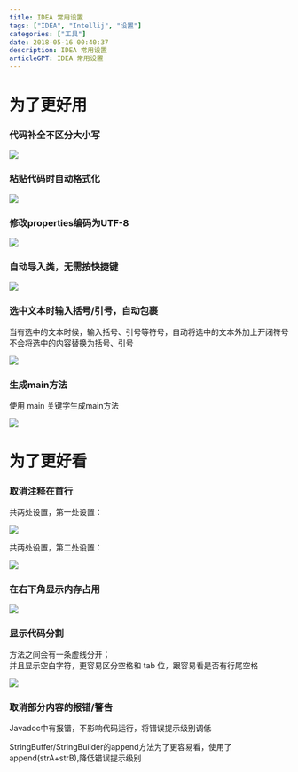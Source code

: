 ```yaml
---
title: IDEA 常用设置
tags: ["IDEA", "Intellij", "设置"]
categories: ["工具"]
date: 2018-05-16 00:40:37
description: IDEA 常用设置
articleGPT: IDEA 常用设置
---
```


# 为了更好用

### 代码补全不区分大小写

![](/images/posts/2018-05-16-idea-config/001.png)

### 粘贴代码时自动格式化

![](/images/posts/2018-05-16-idea-config/002.png)

### 修改properties编码为UTF-8

![](/images/posts/2018-05-16-idea-config/003.png)

### 自动导入类，无需按快捷键

![](/images/posts/2018-05-16-idea-config/004.png)

### 选中文本时输入括号/引号，自动包裹

当有选中的文本时候，输入括号、引号等符号，自动将选中的文本外加上开闭符号  
不会将选中的内容替换为括号、引号  

![](/images/posts/2018-05-16-idea-config/005.png)

### 生成main方法

使用 main 关键字生成main方法

![](/images/posts/2018-05-16-idea-config/006.png)

# 为了更好看

### 取消注释在首行

共两处设置，第一处设置：

![](/images/posts/2018-05-16-idea-config/007.png)

共两处设置，第二处设置：

![](/images/posts/2018-05-16-idea-config/008.png)

### 在右下角显示内存占用

![](/images/posts/2018-05-16-idea-config/009.png)

### 显示代码分割

方法之间会有一条虚线分开；  
并且显示空白字符，更容易区分空格和 tab 位，跟容易看是否有行尾空格  

![](/images/posts/2018-05-16-idea-config/010.png)

### 取消部分内容的报错/警告

Javadoc中有报错，不影响代码运行，将错误提示级别调低  

StringBuffer/StringBuilder的append方法为了更容易看，使用了append(strA+strB),降低错误提示级别  

